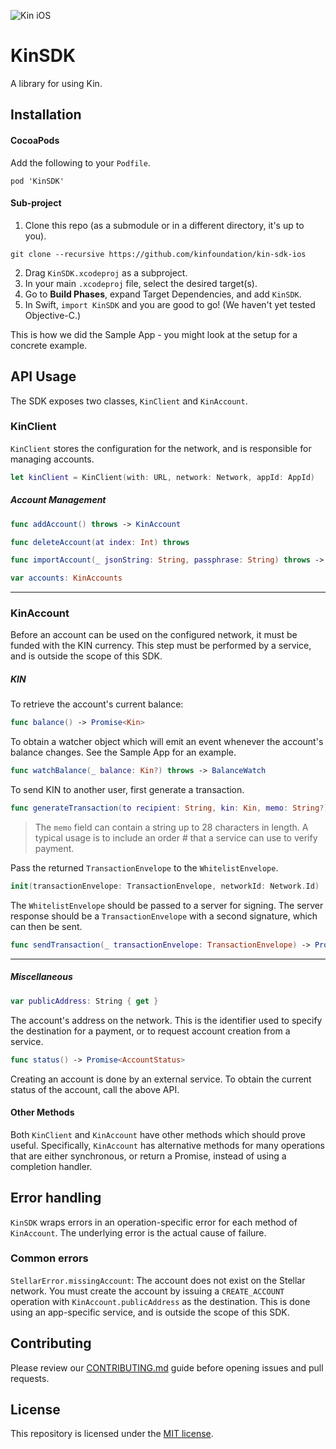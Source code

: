 ![Kin iOS](.github/kin_ios.png)

#  KinSDK

A library for using Kin.

## Installation

#### CocoaPods

Add the following to your `Podfile`.
```
pod 'KinSDK'
```

#### Sub-project

1. Clone this repo (as a submodule or in a different directory, it's up to you).
```
git clone --recursive https://github.com/kinfoundation/kin-sdk-ios
```
2. Drag `KinSDK.xcodeproj` as a subproject.
3. In your main `.xcodeproj` file, select the desired target(s).
4. Go to **Build Phases**, expand Target Dependencies, and add `KinSDK`.
5. In Swift, `import KinSDK` and you are good to go! (We haven't yet tested Objective-C.)

This is how we did the Sample App - you might look at the setup for a concrete example.

## API Usage

The SDK exposes two classes, `KinClient` and `KinAccount`.

### KinClient
`KinClient` stores the configuration for the network, and is responsible for managing accounts.

```swift
let kinClient = KinClient(with: URL, network: Network, appId: AppId)
```

##### Account Management

```swift
func addAccount() throws -> KinAccount

func deleteAccount(at index: Int) throws

func importAccount(_ jsonString: String, passphrase: String) throws -> KinAccount

var accounts: KinAccounts
```

---

### KinAccount

Before an account can be used on the configured network, it must be funded with the KIN currency. This step must be performed by a service, and is outside the scope of this SDK.

##### KIN

To retrieve the account's current balance:

```swift
func balance() -> Promise<Kin>
```

To obtain a watcher object which will emit an event whenever the account's balance changes. See the Sample App for an example.

```swift
func watchBalance(_ balance: Kin?) throws -> BalanceWatch
```

To send KIN to another user, first generate a transaction.

```swift
func generateTransaction(to recipient: String, kin: Kin, memo: String?) -> Promise<TransactionEnvelope>
```

> The `memo` field can contain a string up to 28 characters in length. A typical usage is to include an order # that a service can use to verify payment.

Pass the returned `TransactionEnvelope` to the `WhitelistEnvelope`.

```swift
init(transactionEnvelope: TransactionEnvelope, networkId: Network.Id)
```

The `WhitelistEnvelope` should be passed to a server for signing. The server response should be a  `TransactionEnvelope` with a second signature, which can then be sent.

```swift
func sendTransaction(_ transactionEnvelope: TransactionEnvelope) -> Promise<TransactionId>
```

---

##### Miscellaneous

```swift
var publicAddress: String { get }
```

The account's address on the network. This is the identifier used to specify the destination for a payment, or to request account creation from a service.

```swift
func status() -> Promise<AccountStatus>
```

Creating an account is done by an external service. To obtain the current status of the account, call the above API.


#### Other Methods

Both `KinClient` and `KinAccount` have other methods which should prove useful. Specifically, `KinAccount` has alternative methods for many operations that are either synchronous, or return a Promise, instead of using a completion handler.

## Error handling

`KinSDK` wraps errors in an operation-specific error for each method of `KinAccount`.  The underlying error is the actual cause of failure.

### Common errors

`StellarError.missingAccount`: The account does not exist on the Stellar network. You must create the account by issuing a `CREATE_ACCOUNT` operation with `KinAccount.publicAddress` as the destination. This is done using an app-specific service, and is outside the scope of this SDK.

## Contributing

Please review our [CONTRIBUTING.md](CONTRIBUTING.md) guide before opening issues and pull requests.

## License

This repository is licensed under the [MIT license](LICENSE.md).
